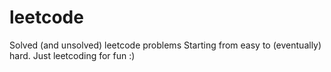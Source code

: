 # leetcode
 Solved (and unsolved) leetcode problems
 Starting from easy to (eventually) hard. 
 Just leetcoding for fun :) 
